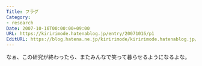 ```yaml
---
Title: フラグ
Category:
- research
Date: 2007-10-16T00:00:00+09:00
URL: https://kiririmode.hatenablog.jp/entry/20071016/p1
EditURL: https://blog.hatena.ne.jp/kiririmode/kiririmode.hatenablog.jp/atom/entry/8454420450078216510
---
```



なぁ、この研究が終わったら、またみんなで笑って暮らせるようになるよな。
